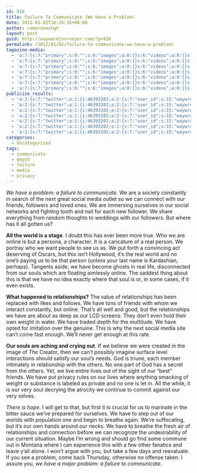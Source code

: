 ```yaml
---
id: 916
title: Failure To Communicate (We Have a Problem)
date: 2012-01-02T10:26:36+00:00
author: cameroneshgh
layout: post
guid: http://waywardjourneyer.com/?p=916
permalink: /2012/01/02/failure-to-communicate-we-have-a-problem/
tagazine-media:
  - 'a:7:{s:7:"primary";s:0:"";s:6:"images";a:0:{}s:6:"videos";a:0:{}s:11:"image_count";s:1:"0";s:6:"author";s:8:"19879429";s:7:"blog_id";s:8:"19280981";s:9:"mod_stamp";s:19:"2012-01-02 15:26:36";}'
  - 'a:7:{s:7:"primary";s:0:"";s:6:"images";a:0:{}s:6:"videos";a:0:{}s:11:"image_count";s:1:"0";s:6:"author";s:8:"19879429";s:7:"blog_id";s:8:"19280981";s:9:"mod_stamp";s:19:"2012-01-02 15:26:36";}'
  - 'a:7:{s:7:"primary";s:0:"";s:6:"images";a:0:{}s:6:"videos";a:0:{}s:11:"image_count";s:1:"0";s:6:"author";s:8:"19879429";s:7:"blog_id";s:8:"19280981";s:9:"mod_stamp";s:19:"2012-01-02 15:26:36";}'
  - 'a:7:{s:7:"primary";s:0:"";s:6:"images";a:0:{}s:6:"videos";a:0:{}s:11:"image_count";s:1:"0";s:6:"author";s:8:"19879429";s:7:"blog_id";s:8:"19280981";s:9:"mod_stamp";s:19:"2012-01-02 15:26:36";}'
  - 'a:7:{s:7:"primary";s:0:"";s:6:"images";a:0:{}s:6:"videos";a:0:{}s:11:"image_count";s:1:"0";s:6:"author";s:8:"19879429";s:7:"blog_id";s:8:"19280981";s:9:"mod_stamp";s:19:"2012-01-02 15:26:36";}'
  - 'a:7:{s:7:"primary";s:0:"";s:6:"images";a:0:{}s:6:"videos";a:0:{}s:11:"image_count";s:1:"0";s:6:"author";s:8:"19879429";s:7:"blog_id";s:8:"19280981";s:9:"mod_stamp";s:19:"2012-01-02 15:26:36";}'
  - 'a:7:{s:7:"primary";s:0:"";s:6:"images";a:0:{}s:6:"videos";a:0:{}s:11:"image_count";s:1:"0";s:6:"author";s:8:"19879429";s:7:"blog_id";s:8:"19280981";s:9:"mod_stamp";s:19:"2012-01-02 15:26:36";}'
publicize_results:
  - 'a:2:{s:7:"twitter";a:1:{i:46393202;a:2:{s:7:"user_id";s:15:"waywrdjourneyer";s:7:"post_id";s:18:"153859753364307968";}}s:2:"fb";a:1:{i:1527594;a:2:{s:7:"user_id";s:7:"1527594";s:7:"post_id";s:17:"10100297277490336";}}}'
  - 'a:2:{s:7:"twitter";a:1:{i:46393202;a:2:{s:7:"user_id";s:15:"waywrdjourneyer";s:7:"post_id";s:18:"153859753364307968";}}s:2:"fb";a:1:{i:1527594;a:2:{s:7:"user_id";s:7:"1527594";s:7:"post_id";s:17:"10100297277490336";}}}'
  - 'a:2:{s:7:"twitter";a:1:{i:46393202;a:2:{s:7:"user_id";s:15:"waywrdjourneyer";s:7:"post_id";s:18:"153859753364307968";}}s:2:"fb";a:1:{i:1527594;a:2:{s:7:"user_id";s:7:"1527594";s:7:"post_id";s:17:"10100297277490336";}}}'
  - 'a:2:{s:7:"twitter";a:1:{i:46393202;a:2:{s:7:"user_id";s:15:"waywrdjourneyer";s:7:"post_id";s:18:"153859753364307968";}}s:2:"fb";a:1:{i:1527594;a:2:{s:7:"user_id";s:7:"1527594";s:7:"post_id";s:17:"10100297277490336";}}}'
  - 'a:2:{s:7:"twitter";a:1:{i:46393202;a:2:{s:7:"user_id";s:15:"waywrdjourneyer";s:7:"post_id";s:18:"153859753364307968";}}s:2:"fb";a:1:{i:1527594;a:2:{s:7:"user_id";s:7:"1527594";s:7:"post_id";s:17:"10100297277490336";}}}'
  - 'a:2:{s:7:"twitter";a:1:{i:46393202;a:2:{s:7:"user_id";s:15:"waywrdjourneyer";s:7:"post_id";s:18:"153859753364307968";}}s:2:"fb";a:1:{i:1527594;a:2:{s:7:"user_id";s:7:"1527594";s:7:"post_id";s:17:"10100297277490336";}}}'
  - 'a:2:{s:7:"twitter";a:1:{i:46393202;a:2:{s:7:"user_id";s:15:"waywrdjourneyer";s:7:"post_id";s:18:"153859753364307968";}}s:2:"fb";a:1:{i:1527594;a:2:{s:7:"user_id";s:7:"1527594";s:7:"post_id";s:17:"10100297277490336";}}}'
categories:
  - Uncategorized
tags:
  - communicate
  - depth
  - failure
  - media
  - privacy
---
```

_We have a problem: a failure to communicate_. We are a society constantly in search of the next great social media outlet so we can connect with our friends, followers and loved ones. We are immersing ourselves in our social networks and fighting tooth and nail for each new follower. We share everything from random thoughts to weddings with our followers. But where has it all gotten us?

**All the world is a stage**. I doubt this has ever been more true. Who we are online is but a persona, a character. It is a caricature of a real person. We portray who we want people to see us as. We put forth a convincing act deserving of Oscars, but this isn&#8217;t Hollywood, it&#8217;s the real world and no one&#8217;s paying us to be that person (unless your last name is Kardashian, perhaps). Tangents aside, we have become ghosts in real life, disconnected from our souls which are floating aimlessly online. The saddest thing about this is that we have no idea exactly where that soul is or, in some cases, if it even exists.

**What happened to relationships?** The value of relationships has been replaced with likes and follows. We have tons of friends with whom we interact constantly, but online. That&#8217;s all well and good, but the relationships we have are about as deep as our LCD screens. They don&#8217;t even hold their own weight in water. We have traded depth for the multitude. We have opted for imitation over the genuine. This is why the next social media site can&#8217;t come fast enough. We&#8217;ll never get enough at this rate.

**Our souls are aching and crying out**. If we believe we were created in the image of _The_ Creator, then we can&#8217;t possibly imagine surface level interactions should satisfy our soul&#8217;s needs. God is triune, each member intimately in relationship with the others. No one part of God has a secret from the others. Yet, we live entire lives out of the sight of our &#8220;best&#8221; friends. We have put privacy rules on our lives where anything smacking of weight or substance is labeled as private and no one is let in. All the while, it is our very soul decrying the atrocity we continue to commit against our very selves.

_There is hope_. I will get to that, but first it is crucial for us to marinate in the bitter sauce we&#8217;ve prepared for ourselves. We have to step out of our worlds with population one and begin to breathe again. We&#8217;re suffocating, but it&#8217;s our own hands around our necks. We have to breathe the fresh air of relationships and connection before we can recognize the undesirability of our current situation. Maybe I&#8217;m wrong and should go find some commune out in Montana where I can experience this with a few other fanatics and leave y&#8217;all alone. I won&#8217;t argue with you, but take a few days and reevaluate. If you see a problem, come back Thursday, otherwise no offense taken. I assure you, _we have a major problem: a failure to communicate_.